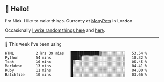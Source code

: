 ## 👋 Hello! 

I'm Nick. I like to make things. Currently at [ManyPets](https://manypets.com) in London.

Occasionally [I write random things here](https://nicksnell.com) and [here](https://twitter.com/nicksnell).

-------

🚀 This week I've been using

<!--START_SECTION:waka-->

```text
HTML          2 hrs 39 mins   █████████████▒░░░░░░░░░░░   53.54 %
Python        54 mins         ████▓░░░░░░░░░░░░░░░░░░░░   18.32 %
Text          16 mins         █▒░░░░░░░░░░░░░░░░░░░░░░░   05.45 %
Markdown      13 mins         █░░░░░░░░░░░░░░░░░░░░░░░░   04.41 %
Ruby          11 mins         █░░░░░░░░░░░░░░░░░░░░░░░░   04.00 %
Batchfile     10 mins         █░░░░░░░░░░░░░░░░░░░░░░░░   03.66 %
```

<!--END_SECTION:waka-->
